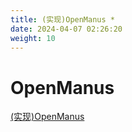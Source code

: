 ```yaml
---
title: (实现)OpenManus *
date: 2024-04-07 02:26:20
weight: 10
---
```


<p></p>
<!-- more -->

# OpenManus
[(实现)OpenManus](https://candied-skunk-1ca.notion.site/OpenManus-1e3bfe21108480adb810ecc95e49a731?pvs=4)